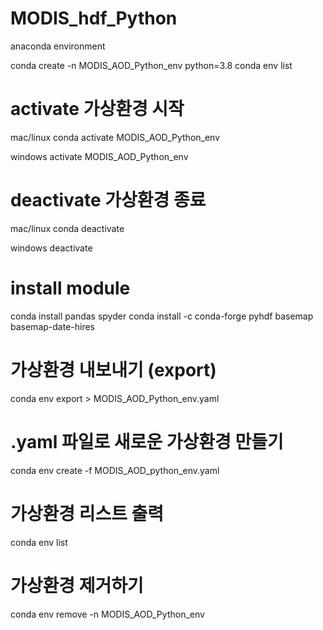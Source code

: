 
# MODIS_hdf_Python
anaconda environment

conda create -n MODIS_AOD_Python_env python=3.8
conda env list

# activate 가상환경 시작
mac/linux
conda activate MODIS_AOD_Python_env

windows
activate MODIS_AOD_Python_env

# deactivate 가상환경 종료
mac/linux
conda deactivate

windows
deactivate

# install module
conda install pandas spyder
conda install -c conda-forge pyhdf basemap basemap-date-hires


# 가상환경 내보내기 (export)
conda env export > MODIS_AOD_Python_env.yaml

# .yaml 파일로 새로운 가상환경 만들기
conda env create -f MODIS_AOD_python_env.yaml

# 가상환경 리스트 출력
conda env list

# 가상환경 제거하기
conda env remove -n MODIS_AOD_Python_env  
